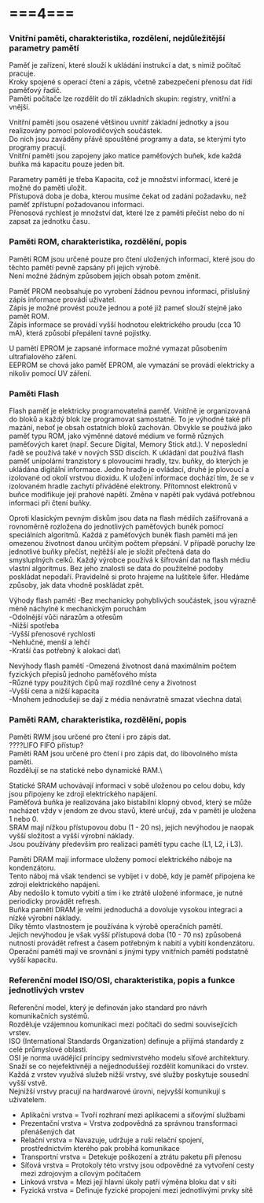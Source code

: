 # ===4===
### Vnitřní paměti, charakteristika, rozdělení, nejdůležitější parametry pamětí
Paměť je zařízení, které slouží k ukládání instrukcí a dat, s nimiž počítač pracuje.\
Kroky spojené s operací čtení a zápis, včetně zabezpečení přenosu dat řídí paměťový řadič.\
Paměti počítače lze rozdělit do tří základních skupin: registry, vnitřní a vnější.

Vnitřní paměti jsou osazené většinou uvnitř základní jednotky a jsou realizovány pomocí polovodičových součástek.\
Do nich jsou zaváděny přávě spouštěné programy a data, se kterými tyto programy pracují.\
Vnitřní paměti jsou zapojeny jako matice paměťových buňek, kde každá buňka má kapacitu pouze jeden bit.

Parametry paměti je třeba Kapacita, což je množství informací, které je možné do paměti uložit.\
Přístupová doba je doba, kterou musíme čekat od zadání požadavku, než paměť zpřístupní požadovanou informaci.\
Přenosová rychlest je množství dat, které lze z paměti přečíst nebo do ní zapsat za jednotku času.

### Paměti ROM, charakteristika, rozdělění, popis
Paměti ROM jsou určené pouze pro čtení uložených informaci, které jsou do těchto pamětí pevně zapsány při jejich výrobě.\
Není možné žádným způsobem jejich obsah potom změnit.

Paměť PROM neobsahuje po vyrobení žádnou pevnou informaci, příslušný zápis informace provádí uživatel.\
Zápis je možné provést použe jednou a poté již pameť slouží stejně jako pamět ROM.\
Zápis informace se provádí vyšší hodnotou elektrického proudu (cca 10 mA), která způsobí přepálení tavné pojistky.

U pamětí EPROM je zapsané informace možné vymazat působením ultrafialového záření.\
EEPROM se chová jako paměť EPROM, ale vymazání se provádí elektricky a nikoliv pomocí UV záření.

### Paměti Flash
Flash paměť je elektricky programovatelná paměť. Vnitřně je organizovaná do bloků a každý blok lze programovat samostatně. To je výhodné také při mazání, neboť je obsah ostatních bloků zachován. Obvykle se používá jako 
paměť typu ROM, jako výměnné datové médium ve formě různých paměťových karet (např. Secure Digital, Memory Stick atd.). V neposlední řadě se používá také v nových SSD discích. K ukládání dat používá flash paměť 
unipolární tranzistory s plovoucími hradly, tzv. buňky, do kterých je ukládána digitální informace. Jedno hradlo je ovládací, druhé je plovoucí a izolované od okolí vrstvou dioxidu. K uložení informace dochází tím, že se
v izolovaném hradle zachytí přiváděné elektrony. Přítomnost elektronů v buňce modifikuje její prahové napětí. Změna v napětí pak vydává potřebnou informaci při čtení buňky.

Oproti klasickým pevným diskům jsou data na flash médiích zašifrovaná a rovnoměrně rozložena do jednotlivých paměťových buněk pomocí speciálních algoritmů. Každá z paměťových buněk flash paměti má jen omezenou životnost
danou určitým počtem přepsání. V případě poruchy lze jednotlivé buňky přečíst, nejtěžší ale je složit přečtená data do smysluplných celků. Každý výrobce používá k šifrování dat na flash médiu vlastní algoritmus. Bez jeho
znalosti se data do použitelné podoby poskládat nepodaří. Pravidelně si proto hrajeme na luštitele šifer. Hledáme způsoby, jak data vhodně poskládat zpět.

Výhody flash pamětí
-Bez mechanicky pohyblivých součástek, jsou výrazně méně náchylné k mechanickým poruchám\
-Odolnější vůči nárazům a otřesům\
-Nižší spotřeba\
-Vyšší přenosové rychlosti\
-Nehlučné, menší a lehčí\
-Kratší čas potřebný k alokaci dat\

Nevýhody flash pamětí
-Omezená životnost daná maximálním počtem fyzických přepisů jednoho paměťového místa\
-Různé typy použitých čipů mají rozdílné ceny a životnost\
-Vyšší cena a nižší kapacita\
-Mnohem jednodušeji se dají z média nenávratně smazat všechna data\

### Paměti RAM, charakteristika, rozdělění, popis
Paměti RWM jsou určené pro čtení i pro zápis dat.\
????LIFO FIFO přístup?\
Paměti RAM jsou určené pro čtení i pro zápis dat, do libovolného místa paměti.\
Rozdělují se na statické nebo dynamické RAM.\

Statické SRAM uchovávají informaci v sobě uloženou po celou dobu, kdy jsou připojeny ke zdroji elektrického napájení.\
Paměťová buňka je realizována jako bistabilní klopný obvod, který se může nacházet vždy v jendom ze dvou stavů, které určují, zda v paměti je uložena 1 nebo 0.\
SRAM mají nížkou přístupovou dobu (1 - 20 ns), jejich nevýhodou je naopak vyšší složitost a vyšší výrobní náklady.\
Jsou používány především pro realizaci pamětí typu cache (L1, L2, i L3).

Paměti DRAM mají informace uloženy pomocí elektrického náboje na kondenzátoru.\
Tento náboj má však tendenci se vybíjet i v době, kdy je paměť připojena ke zdroji elektrického napájení.\
Aby nedošlo k tomuto vybití a tím i ke ztrátě uložené informace, je nutné periodicky provádět refresh.\
Buňka paměti DRAM je velmi jednoduchá a dovoluje vysokou integraci a nízké výrobní náklady.\
Díky těmto vlastnostem je používána k výrobě operačních pamětí.\
Jejich nevýhodou je však vyšší přístupová doba (10 - 70 ns) způsobená nutností provádět refrest a časem potřebným k nabití a vybití kondenzátoru.\
Operační paměti mají ve srovnání s jinými typy vnitřních pamětí podstatně vyšší kapacitu.

### Referenční model ISO/OSI, charakteristika, popis a funkce jednotlivých vrstev
Referenční model, který je definován jako standard pro návrh komunikačních systémů.\
Rozděluje vzájemnou komunikaci mezi počítači do sedmi souvisejících vrstev.\
ISO (International Standards Organization) definuje a přijímá standardy z celé průmyslové oblasti.\
OSI je norma uvádějící principy sedmivrstvého modelu síťové architektury.\
Snaží se co nejefektivněji a nejjednoduššejí rozdělit komunikaci do vrstev.\
Každá z vrstev využívá služeb nižší vrstvy, své služby poskytuje sousední vyšší vstvě.\
Nejnižší vrstvy pracují na hardwarové úrovni, nejvyšší komunikují s uživatelem.

* Aplikační vrstva = Tvoří rozhraní mezi aplikacemi a síťovýmí službami
* Prezentační vrstva = Vrstva zodpovědná za správnou transformaci přenášených dat
* Relační vrstva = Navazuje, udržuje a ruší relační spojení, prostřednictvím kterého pak probíhá komunikace
* Transportní vrstva = Detekuje poškození a ztrátu paketu při přenosu
* Síťová vrstva = Protokoly této vrstvy jsou odpovědné za vytvoření cesty mezi zdrojovým a cílovým počítačem
* Linková vrstva = Mezi její hlavní úkoly patří výměna bloku dat v síti
* Fyzická vrstva = Definuje fyzické propojení mezi jednotlivými prvky sítě
